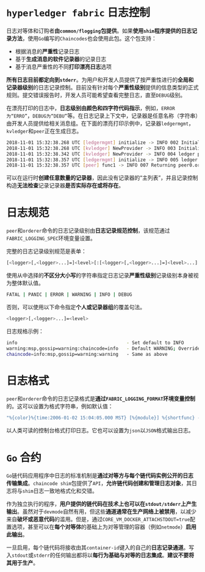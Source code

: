 # `hyperledger fabric` 日志控制

日志对等体和订购者**由`common/flogging`包提供**。如果**使用`shim`程序提供的日志记录方法**，使用`Go`编写的`Chaincodes`也会使用此包。这个包支持：

+ 根据消息的**严重性**记录日志
+ 基于**生成消息的软件记录器**的记录日志
+ 基于消息严重性的不同**打印漂亮日志**选项

**所有日志目前都定向到`stderr`**。为用户和开发人员提供了按严重性进行的**全局和记录器级别**的日志记录控制。目前没有针对每个**严重性级别**提供的信息类型的正式规则。提交错误报告时，开发人员可能希望查看完整日志，直至`DEBUG`级别。

在漂亮打印的日志中，**日志级别由颜色和四字符代码指示**，例如，`ERROR为“ERRO”`，`DEBUG为“DEBU”`等。在日志记录上下文中，记录器是任意名称（字符串）由开发人员提供给相关消息组。在下面的漂亮打印示例中，记录器`ledgermgmt`，`kvledger`和`peer`正在生成日志。

```sh
2018-11-01 15:32:38.268 UTC [ledgermgmt] initialize -> INFO 002 Initializing ledger mgmt 
2018-11-01 15:32:38.268 UTC [kvledger] NewProvider -> INFO 003 Initializing ledger provider 
2018-11-01 15:32:38.342 UTC [kvledger] NewProvider -> INFO 004 ledger provider Initialized 
2018-11-01 15:32:38.357 UTC [ledgermgmt] initialize -> INFO 005 ledger mgmt initialized 2018-11-01 15:32:38.357 UTC [peer] func1 -> INFO 006 Auto-detected peer address: 172.24.0.3:7051 
2018-11-01 15:32:38.357 UTC [peer] func1 -> INFO 007 Returning peer0.org1.example.com:7051
```

可以在运行时**创建任意数量的记录器**，因此没有记录器的“主列表”，并且记录控制构造**无法检查**记录记录器**是否实际存在或将存在**。

# 日志规范

`peer`和`orderer`命令的日志记录级别由**日志记录规范控制**，该规范通过`FABRIC_LOGGING_SPEC`环境变量设置。

完整的日志记录级别规范是表单：

```sh
[<logger>[,<logger>...]=]<level>[:[<logger>[,<logger>...]=]<level>...]
```

使用从中选择的**不区分大小写**的字符串指定日志记录**严重性级别**记录级别本身被视为整体默认值。

```sh
FATAL | PANIC | ERROR | WARNING | INFO | DEBUG
```

否则，可以使用以下命令指定**个人或记录器组**的覆盖句法。

```sh
<logger>[,<logger>...]=<level>
```

日志规格示例：

```sh
info                                        - Set default to INFO
warning:msp,gossip=warning:chaincode=info   - Default WARNING; Override for msp, gossip, and chaincode
chaincode=info:msp,gossip=warning:warning   - Same as above
```

# 日志格式

`peer`和`orderer`命令的日志记录格式是**通过`FABRIC_LOGGING_FORMAT`环境变量控制**的。这可以设置为格式字符串，例如默认值：

```go
"%{color}%{time:2006-01-02 15:04:05.000 MST} [%{module}] %{shortfunc} -> %{level:.4s} %{id:03x}%{color:reset} %{message}"
```

以人类可读的控制台格式打印日志。它也可以设置为`json`以`JSON`格式输出日志。

# `Go` 合约

`Go`链代码应用程序中日志的标准机制是**通过对等方与每个链代码实例公开的日志传输集成**。`chaincode shim`包提供了`API`，**允许链代码创建和管理日志对象**，其日志将与`shim`日志一致地格式化和交错。

作为独立执行的程序，**用户提供的链代码在技术上也可以在`stdout/stderr`上产生输出**。虽然对于`devmode`自然有用，但这些**通道通常在生产网络上被禁用**，以减少来自**破坏或恶意代码**的滥用。但是，通过`CORE_VM_DOCKER_ATTACHSTDOUT=true`配置选项，甚至可以在**每个对等体**的基础上为对等管理的容器（例如`netmode`）**启用此输出**。

一旦启用，每个链代码将接收由其`container-id`键入的自己的**日志记录通道**。写入`stdout`或`stderr`的任何输出都将以**每行为基础与对等的日志集成**。**建议不要将其用于生产**。

